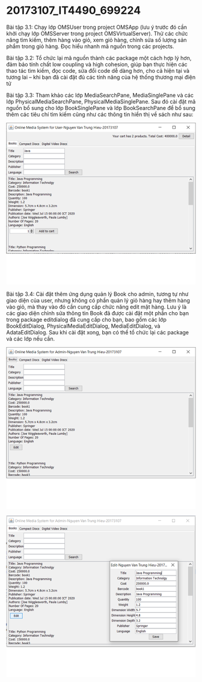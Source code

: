 # 20173107_IT4490_699224


Bài tập 3.1: Chạy lớp OMSUser trong project OMSApp (lưu ý trước đó cần khởi
chạy lớp OMSServer trong project OMSVirtualServer). Thử các chức năng tìm
kiếm, thêm hàng vào giỏ, xem giỏ hàng, chỉnh sửa số lượng sản phẩm trong giỏ
hàng. Đọc hiểu nhanh mã nguồn trong các projects.

Bài tập 3.2: Tổ chức lại mã nguồn thành các package một cách hợp lý hơn, đảm
bảo tính chất low coupling và high cohesion, giúp bạn thực hiện các thao tác tìm kiếm, đọc code, sửa đổi code dễ dàng hơn, cho cả hiện tại và tương lai – khi bạn đã cài đặt đủ các tính năng của hệ thống thương mại điện tử

Bài tập 3.3: Tham khảo các lớp MediaSearchPane, MediaSinglePane và các lớp
PhysicalMediaSearchPane, PhysicalMediaSinglePane. Sau đó cài đặt mã nguồn bổ
sung cho lớp BookSinglePane và lớp BookSearchPane để bổ sung thêm các tiêu
chí tìm kiếm cũng như các thông tin hiển thị về sách như sau:

![alt tag](https://github.com/pekonsaysua/20173107_IT4490_699224/blob/main/bai3.png)

Bài tập 3.4: Cài đặt thêm ứng dụng quản lý Book cho admin, tương tự như giao
diện của user, nhưng không có phần quản lý giỏ hàng hay thêm hàng vào giỏ, mà
thay vào đó cần cung cấp chức năng edit mặt hàng. Lưu ý là các giao diện chỉnh
sửa thông tin Book đã được cài đặt một phần cho bạn trong package editdialog đã
cung cấp cho bạn, bao gồm các lớp BookEditDialog, PhysicalMediaEditDialog,
MediaEditDialog, và AdataEditDialog. Sau khi cài đặt xong, bạn có thể tổ chức lại các package và các lớp nếu cần.

![alt tag](https://github.com/pekonsaysua/20173107_IT4490_699224/blob/main/bai4.png)

![alt tag](https://github.com/pekonsaysua/20173107_IT4490_699224/blob/main/bai4_2.png)
